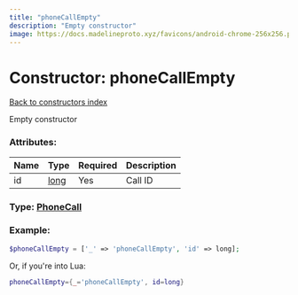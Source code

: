 ```yaml
---
title: "phoneCallEmpty"
description: "Empty constructor"
image: https://docs.madelineproto.xyz/favicons/android-chrome-256x256.png
---
```

# Constructor: phoneCallEmpty  
[Back to constructors index](index.md)



Empty constructor

### Attributes:

| Name     |    Type       | Required | Description |
|----------|---------------|----------|-------------|
|id|[long](../types/long.md) | Yes|Call ID|



### Type: [PhoneCall](../types/PhoneCall.md)


### Example:

```php
$phoneCallEmpty = ['_' => 'phoneCallEmpty', 'id' => long];
```  


Or, if you're into Lua:

```lua
phoneCallEmpty={_='phoneCallEmpty', id=long}

```


